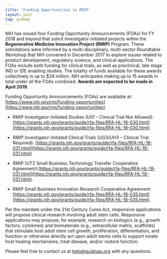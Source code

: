 ```yaml
---
title: 'Funding Opportunities in RMIP'
layout: post
tag: gudmap
---
```


NIH has issued four Funding Opportunity Announcements (FOAs) for FY 2018 and beyond that solicit investigator-initiated projects within the **Regenerative Medicine Innovation Project (RMIP)** Program.  These solicitations were informed by a multi-disciplinary, multi-sector Roundtable Workshop that NIH convened in December 2017 to explore issues related to product development, regulatory science, and clinical applications.  The FOAs include both funding for clinical trials, as well as preclinical, late stage IND or IDE enabling studies.  The totality of funds available for these awards collectively is up to $28 million.  NIH anticipates making up to 15 awards in total under all the FOAs combined.  **Awards are expected to be made in April 2019**.

Funding Opportunity Announcements (FOAs) are available at:  [https://www.nih.gov/rmi/funding-opportunities](https://www.nih.gov/rmi/funding-opportunities).

* RMIP Investigator-Initiated Studies (U01 – Clinical Trial Not Allowed): [https://grants.nih.gov/grants/guide/rfa-files/RFA-HL-18-030.html](https://grants.nih.gov/grants/guide/rfa-files/RFA-HL-18-030.html)

* RMIP Investigator-Initiated Clinical Trials (UG3/UH3 – Clinical Trial Required): [https://grants.nih.gov/grants/guide/rfa-files/RFA-HL-18-031.html](https://grants.nih.gov/grants/guide/rfa-files/RFA-HL-18-031.html)

* RMIP (UT2 Small Business Technology Transfer Cooperative Agreemen)t:[https://grants.nih.gov/grants/guide/rfa-files/RFA-HL-18-031.html](https://grants.nih.gov/grants/guide/rfa-files/RFA-HL-18-031.html).

* RMIP Small Business Innovation Research Cooperative Agreement:[https://grants.nih.gov/grants/guide/rfa-files/RFA-HL-18-035.html](https://grants.nih.gov/grants/guide/rfa-files/RFA-HL-18-035.html).


Per the mandate under the 21st Century Cures Act, responsive applications will propose clinical research involving adult stem cells.  Responsive applications may propose, for example, research on biologics (e.g., growth factors, cytokines) and biomaterials (e.g., extracellular matrix, scaffolds) that stimulate host adult stem cell growth, proliferation, differentiation, and function or otherwise directly act upon adult stems cells to support innate host healing mechanisms, treat disease, and/or restore function.


Please feel free to contact us at [help@gudmap.org](mailto:help@gudmap.org) with any questions.
